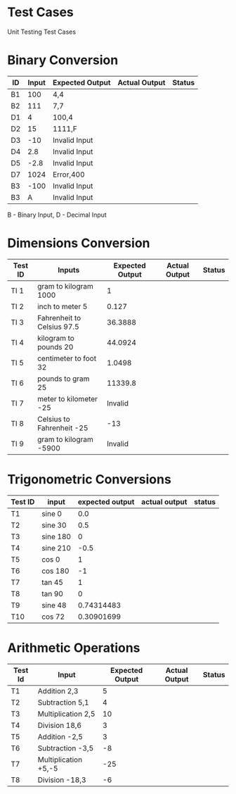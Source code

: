 # Test Cases
Unit Testing Test Cases


# Binary Conversion
 | ID | Input | Expected Output | Actual Output | Status |
|----|-------|-----------------|---------------|--------|
| B1 |100    |    4,4          |               |        |
| B2 |111    |    7,7          |               |        |
| D1 |4      |    100,4        |               |        |
| D2 |15     |    1111,F       |               |        |
| D3 |-10    |Invalid Input    |               |        |
| D4 |2.8    |Invalid Input    |               |        |
| D5 |-2.8   |Invalid Input    |               |        |
| D7 |1024   |Error,400        |               |        |
| B3 |-100   |Invalid Input    |               |        |
| B3 | A     |Invalid Input    |               |        |

B - Binary Input, D - Decimal Input


# Dimensions Conversion

| Test ID |   Inputs                    | Expected Output | Actual Output |    Status    |
|---------|-----------------------------|-----------------|---------------|--------------|
| TI 1    | gram to kilogram 1000       | 1               |               |              |
| TI 2    | inch to meter 5             | 0.127           |               |              |
| TI 3    | Fahrenheit to Celsius 97.5  | 36.3888         |               |              |
| TI 4    | kilogram to pounds 20       | 44.0924         |               |              |
| TI 5    | centimeter to foot 32       | 1.0498          |               |              |
| TI 6    | pounds to gram 25           | 11339.8         |               |              |
| TI 7    | meter to kilometer -25      | Invalid         |               |              |
| TI 8    | Celsius to Fahrenheit -25   | -13             |               |              |
| TI 9    | gram to kilogram -5900      | Invalid         |               |              |


# Trigonometric Conversions

| Test ID 	| input    	| expected output 	| actual output 	| status 	|
|---------	|----------	|-----------------	|---------------	|--------	|
| T1      	| sine 0   	| 0.0             	|               	|        	|
| T2      	| sine 30  	| 0.5             	|               	|        	|
| T3      	| sine 180 	| 0               	|               	|        	|
| T4      	| sine 210 	| -0.5            	|               	|        	|
| T5      	| cos 0    	| 1               	|               	|        	|
| T6      	| cos 180  	| -1              	|               	|        	|
| T7      	| tan 45   	| 1               	|               	|        	|
| T8      	| tan 90   	| 0               	|               	|        	|
| T9      	| sine 48  	| 0.74314483      	|               	|        	|
| T10     	| cos 72   	| 0.30901699      	|               	|        	|

# Arithmetic Operations

| Test Id | Input                | Expected Output | Actual Output |   Status   |
|---------|----------------------|-----------------|---------------|------------|
| T1      | Addition 2,3         | 5               |               |            |
| T2      | Subtraction 5,1      | 4               |               |            |
| T3      | Multiplication 2,5   | 10              |               |            |
| T4      | Division 18,6        | 3               |               |            |
| T5      | Addition -2,5        | 3               |               |            |
| T6      | Subtraction -3,5     | -8              |               |            |
| T7      | Multiplication +5,-5 | -25             |               |            |
| T8      | Division -18,3       | -6              |               |            |